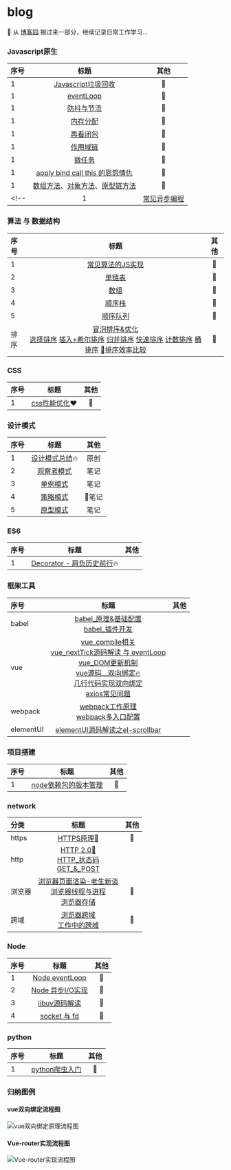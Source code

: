 # blog
🌈 从 [博客园](https://home.cnblogs.com/HXW-from-DJTU/) 搬过来一部分，继续记录日常工作学习...

### Javascript原生

| 序号 | 标题 | 其他 |
| :------| :------: | :------: |
| 1 | [Javascript垃圾回收](/JS/GC.md)| 📒 |
| 1 | [eventLoop](/JS/eventloop.md)| 📒 |
| 1 | [防抖与节流](/JS/debounce.md)| 📒 |
| 1 | [内存分配](/JS/memory_allocation.md)| 📒 |
| 1 | [再看闭包](/JS/closure.md)| 📒 |
| 1 | [作用域链](/JS/[[SCOPE]].md)| 📒 |
| 1 | [微任务](/JS/microTask.md)| 📒 |
| 1 | [apply bind call this 的恩怨情仇 ](/JS/apply_call_bind_this.md)  | 📒 |
| 1 | [数组方法](/JS/ARRAY_FUNC.md)、[对象方法](/JS/OOJECT_FUNC.md)、[原型链方法](/JS/JS_COMMON_FUNC.md)| 📒 |
<!-- | 1 | [常见异步编程](/JS/async_coding.md)| 📒 | -->

### 算法 与 数据结构
| 序号 | 标题 | 其他 |
| :------| :------: | :------: |
| 1 | [常见算法的JS实现](/algorithm/common.md/)| 📒 |
| 2 | [单链表](/algorithm/data_structure/linkedlist/)| 📒 |
| 3 | [数组](/algorithm/data_structure/array/)| 📒 |
| 4 | [顺序栈](/algorithm/data_structure/stack/)| 📒 |
| 5 | [顺序队列](/algorithm/data_structure/queue/)| 📒 |
| 排序 | [冒泡排序&优化](/algorithm/data_structure/sort/BubbleSort.js) <br>[选择排序](/algorithm/data_structure/sort/SelectSort.js) [插入+希尔排序](/algorithm/data_structure/sort/InsertSort.js) [归并排序](/algorithm/data_structure/sort/MergeSort.js) [快速排序](/algorithm/data_structure/sort/QuickSort.js) [计数排序](/algorithm/data_structure/sort/CountSort.js) [桶排序](/algorithm/data_structure/sort/BucketSort.js) [🔅排序效率比较](/algorithm/data_structure/sort/index.js)| 📒 |

### CSS

| 序号 | 标题 | 其他 |
| :------| :------: | :------: |
| 1 | [css性能优化](/CSS/css_optimize.md)❤️| 📒 |

### 设计模式

| 序号 | 标题 | 其他 |
| :------| :------: | :------: |
| 1 | [设计模式总结](/design_mode/prototype.md):fire: | 原创 |
| 2 | [观察者模式](/design_mode/observer.md)  | 笔记 |
| 3 | [单例模式](/design_mode/singleton.md) | 笔记 |
| 4 | [策略模式](/design_mode/strategy.md)   | 笔记 |
| 5 | [原型模式](/design_mode/prototype.md)    | 笔记 |


### ES6
<!-- [es6 class](/network/ES6/es6_class.md)     
[类的继承](/network/ES6/es6_%E7%B1%BB%E7%9A%84%E7%BB%A7%E6%89%BF.md)     
[async 下的异步编程](/network/ES6/async_await_conding.md)    -->

| 序号 | 标题 | 其他 |
| :------| :------: | :------: |
| 1 | [Decorator - 肩负历史前行](/ES6/decorator.md):fire: |  |


### 框架工具
| 序号 | 标题 | 其他 |
| :------| :------: | :------: |
| babel | [babel_原理&基础配置](./project_build/babel.md) <br> [babel_插件开发](./project_build/babel_plugin_dev.md) |  |
| vue | [vue_compile相关](/vue/vue_render.md) <br>[vue_nextTick源码解读 与 eventLoop](./vue/nextTick.md) <br> [vue_DOM更新机制](./vue/vue_dom_nextTick.md)<br> [vue源码__双向绑定:fire:](./vue/Vue_twoway_binding.md) <br> [几行代码实现双向绑定](/network/vue/vue%E5%8F%8C%E5%90%91%E7%BB%91%E5%AE%9A%E6%A8%A1%E6%8B%9F.md) <br> [axios常见问题](/network/vue/axios%E5%B8%B8%E8%A7%81%E9%97%AE%E9%A2%98.md)     |  |
| webpack | [webpack工作原理](/project_build/webpack/how_webpack_work.md)<br>[webpack多入口配置](./project_build/webpack/multi_entry.md)    |  |
| elementUI | [elementUI源码解读之el-scrollbar](/network/elementUI/elementUI%E6%BA%90%E7%A0%81%E8%A7%A3%E8%AF%BB%E4%B9%8Bel-scrollbar.md)    |  |
 

<!-- [Vue组件数据流](/network/vue/Vue%E7%BB%84%E4%BB%B6%E6%95%B0%E6%8D%AE%E6%B5%81.md)      -->

### 项目搭建
  
| 序号 | 标题 | 其他 |
| :------| :------: | :------: |
| 1 | [node依赖包的版本管理](/project/node_module_manage.md)| 📒 |  

### network
| 分类 | 标题 | 其他 |
| :------| :------: | :------: |
| https | [HTTPS原理🔱](/network/http/https.md)| 📒 |
| http | [HTTP 2.0🔱](/network/http/http2.0.md)<br> [HTTP_状态码](/network/status_code.md) <br> [GET_&_POST](/JS/post_get.md) |  |
| 浏览器 | [浏览器页面渲染-老生新谈](/network/how_browser_work.md)<br>[浏览器线程与进程](/browser/JS_browser_thread.md)<br>[浏览器存储](/borwser/browser_storage.md)| 📒 |
| 跨域 | [浏览器跨域](/browser/CORS.md) <br> [工作中的跨域](/browser/CORS_ON_WORK.md)| 📒 |

### Node
| 序号 | 标题 | 其他 |
| :------| :------: | :------: |
| 1 | [Node eventLoop](/node/core/eventloop_in_node.md) | 📒 |
| 2 | [Node 异步I/O实现](/node/core/node_io.md)| 📒 |
| 3 | [libuv源码解读](/node/core/libuv/libUV.md)| 📒 |
| 4 | [socket 与 fd](/network/socket.md)| 📒 |

### python
| 序号 | 标题 | 其他 |
| :------| :------: | :------: |
| 1 | [python爬虫入门](/python/python/crawler.md)| 📒 |  

### 归纳图例
#### vue双向绑定流程图
![vue双向绑定原理流程图](./vue/Vue_twoway_binding.png)


#### Vue-router实现流程图
![Vue-router实现流程图](./vue/vue-router/Vue-router.png)


